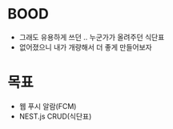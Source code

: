 # BOOD
- 그래도 유용하게 쓰던 .. 누군가가 올려주던 식단표
- 없어졌으니 내가 개량해서 더 좋게 만들어보자

# 목표
- 웹 푸시 알람(FCM)
- NEST.js CRUD(식단표)